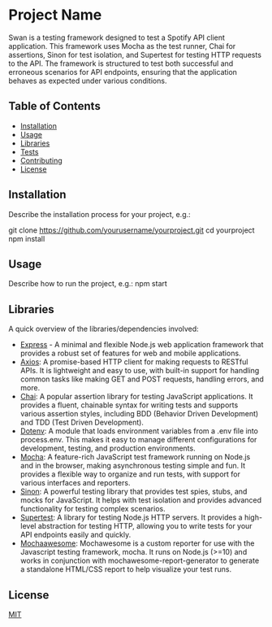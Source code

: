 # Project Name

Swan is a testing framework designed to test a Spotify API client application. This framework uses Mocha as the test runner, Chai for assertions, Sinon for test isolation, and Supertest for testing HTTP requests to the API. The framework is structured to test both successful and erroneous scenarios for API endpoints, ensuring that the application behaves as expected under various conditions.

## Table of Contents

- [Installation](#installation)
- [Usage](#usage)
- [Libraries](#libraries)
- [Tests](#tests)
- [Contributing](#contributing)
- [License](#license)

## Installation

Describe the installation process for your project, e.g.:

git clone https://github.com/yourusername/yourproject.git
cd yourproject
npm install

## Usage

Describe how to run the project, e.g.:
npm start

## Libraries

A quick overview of the libraries/dependencies involved:

- [Express](https://expressjs.com/) - A minimal and flexible Node.js web application framework that provides a robust set of features for web and mobile applications.
- [Axios](https://axios-http.com/docs/intro): A promise-based HTTP client for making requests to RESTful APIs. It is lightweight and easy to use, with built-in support for handling common tasks like making GET and POST requests, handling errors, and more.
- [Chai](https://www.chaijs.com/): A popular assertion library for testing JavaScript applications. It provides a fluent, chainable syntax for writing tests and supports various assertion styles, including BDD (Behavior Driven Development) and TDD (Test Driven Development).
- [Dotenv](https://www.npmjs.com/package/dotenv): A module that loads environment variables from a .env file into process.env. This makes it easy to manage different configurations for development, testing, and production environments.
- [Mocha](https://mochajs.org/): A feature-rich JavaScript test framework running on Node.js and in the browser, making asynchronous testing simple and fun. It provides a flexible way to organize and run tests, with support for various interfaces and reporters.
- [Sinon](https://sinonjs.org/): A powerful testing library that provides test spies, stubs, and mocks for JavaScript. It helps with test isolation and provides advanced functionality for testing complex scenarios.
- [Supertest](https://www.npmjs.com/package/supertest): A library for testing Node.js HTTP servers. It provides a high-level abstraction for testing HTTP, allowing you to write tests for your API endpoints easily and quickly.
- [Mochaawesome](https://www.npmjs.com/package/mochawesome): Mochawesome is a custom reporter for use with the Javascript testing framework, mocha. It runs on Node.js (>=10) and works in conjunction with mochawesome-report-generator to generate a standalone HTML/CSS report to help visualize your test runs.

## License
[MIT](LICENSE)